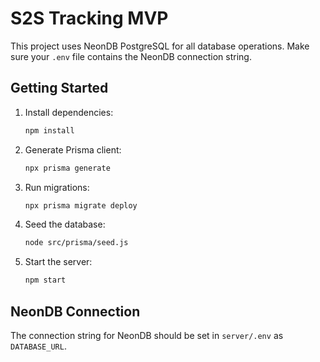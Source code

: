 
# S2S Tracking MVP

This project uses NeonDB PostgreSQL for all database operations. Make sure your `.env` file contains the NeonDB connection string.

## Getting Started

1. Install dependencies:
	```bash
	npm install
	```
2. Generate Prisma client:
	```bash
	npx prisma generate
	```
3. Run migrations:
	```bash
	npx prisma migrate deploy
	```
4. Seed the database:
	```bash
	node src/prisma/seed.js
	```
5. Start the server:
	```bash
	npm start
	```

## NeonDB Connection

The connection string for NeonDB should be set in `server/.env` as `DATABASE_URL`.
